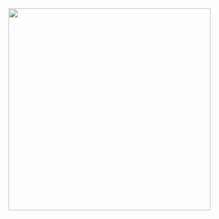 <img src="https://github.com/user-attachments/assets/a00078cd-21bd-440f-8c1b-f1f48b594a94" width="400" height="400">
